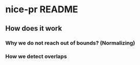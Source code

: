 # nice-pr README

## How does it work

### Why we do not reach out of bounds? (Normalizing)

### How we detect overlaps

